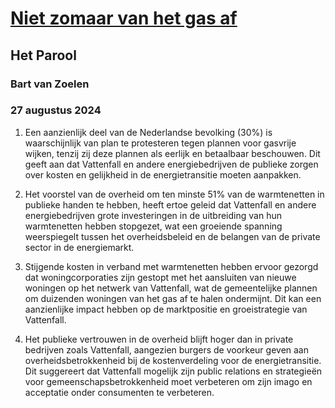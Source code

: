 # [Niet zomaar van het gas af](https://advance.lexis.com/api/document?collection=news&id=urn:contentItem:6CTR-J101-DYRY-X00X-00000-00&context=1519360)
## Het Parool
### Bart van Zoelen
### 27 augustus 2024

1. Een aanzienlijk deel van de Nederlandse bevolking (30%) is waarschijnlijk van plan te protesteren tegen plannen voor gasvrije wijken, tenzij zij deze plannen als eerlijk en betaalbaar beschouwen. Dit geeft aan dat Vattenfall en andere energiebedrijven de publieke zorgen over kosten en gelijkheid in de energietransitie moeten aanpakken.

2. Het voorstel van de overheid om ten minste 51% van de warmtenetten in publieke handen te hebben, heeft ertoe geleid dat Vattenfall en andere energiebedrijven grote investeringen in de uitbreiding van hun warmtenetten hebben stopgezet, wat een groeiende spanning weerspiegelt tussen het overheidsbeleid en de belangen van de private sector in de energiemarkt.

3. Stijgende kosten in verband met warmtenetten hebben ervoor gezorgd dat woningcorporaties zijn gestopt met het aansluiten van nieuwe woningen op het netwerk van Vattenfall, wat de gemeentelijke plannen om duizenden woningen van het gas af te halen ondermijnt. Dit kan een aanzienlijke impact hebben op de marktpositie en groeistrategie van Vattenfall.

4. Het publieke vertrouwen in de overheid blijft hoger dan in private bedrijven zoals Vattenfall, aangezien burgers de voorkeur geven aan overheidsbetrokkenheid bij de kostenverdeling voor de energietransitie. Dit suggereert dat Vattenfall mogelijk zijn public relations en strategieën voor gemeenschapsbetrokkenheid moet verbeteren om zijn imago en acceptatie onder consumenten te verbeteren.